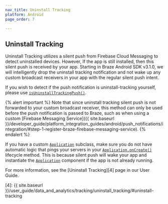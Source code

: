 ```yaml
---
nav_title: Uninstall Tracking
platform: Android
page_order: 7

---
```

## Uninstall Tracking

Uninstall Tracking utilizes a silent push from Firebase Cloud Messaging to detect uninstalled devices. However, If the app is still installed, then this silent push is received by your app. Starting in Braze Android SDK v3.1.0, we will intelligently drop the uninstall tracking notification and not wake up any custom broadcast receivers in your app with the regular silent push intent.

If you wish to detect if the push notification is uninstall-tracking yourself, please use [`isUninstallTrackingPush()`][3]. 

{% alert important %}
Note that since uninstall tracking silent push is not forwarded to your custom broadcast receiver, this method can only be used before the push notification is passed to Braze, such as when using a custom [Firebase Messaging Service]({{ site.baseurl }}/developer_guide/platform_integration_guides/android/push_notifications/integration/#step-1-register-braze-firebase-messaging-service).
{% endalert %}

If you have a custom [`Application`][1] subclass, make sure you do not have automatic logic that pings your servers in your [`Application.onCreate()`][2] lifecycle method. This is because silent push will wake your app and instantiate the [`Application`][1] component if the app is not already running.

For more information, see the [Uninstall Tracking][4] page in our User Guide.

[1]: https://developer.android.com/reference/android/app/Application
[2]: https://developer.android.com/reference/android/app/Application#onCreate()
[3]: https://appboy.github.io/appboy-android-sdk/javadocs/com/appboy/push/AppboyNotificationUtils.html#isUninstallTrackingPush-android.os.Bundle-
[4]: {{ site.baseurl }}/user_guide/data_and_analytics/tracking/uninstall_tracking/#uninstall-tracking
